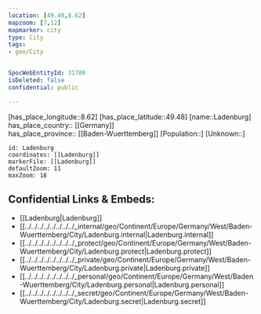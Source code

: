```yaml
---
location: [49.48,8.62] 
mapzoom: [7,12] 
mapmarker: city 
type: City
tags:
- geo/City


SpocWebEntityId: 31780
isDeleted: false
confidential: public

---
```

[has_place_longitude::8.62] 
[has_place_latitude::49.48] 
[name::Ladenburg] 
has_place_country:: [[Germany]]  
has_place_province:: [[Baden-Wuerttemberg]] 
[Population::] 
[Unknown::] 


```leaflet
id: Ladenburg
coordinates: [[Ladenburg]] 
markerFile: [[Ladenburg]] 
defaultZoom: 11 
maxZoom: 18
```


## Confidential Links & Embeds: 
- [[Ladenburg|Ladenburg]]  
- [[../../../../../../../../_internal/geo/Continent/Europe/Germany/West/Baden-Wuerttemberg/City/Ladenburg.internal|Ladenburg.internal]] 
- [[../../../../../../../../_protect/geo/Continent/Europe/Germany/West/Baden-Wuerttemberg/City/Ladenburg.protect|Ladenburg.protect]] 
- [[../../../../../../../../_private/geo/Continent/Europe/Germany/West/Baden-Wuerttemberg/City/Ladenburg.private|Ladenburg.private]] 
- [[../../../../../../../../_personal/geo/Continent/Europe/Germany/West/Baden-Wuerttemberg/City/Ladenburg.personal|Ladenburg.personal]] 
- [[../../../../../../../../_secret/geo/Continent/Europe/Germany/West/Baden-Wuerttemberg/City/Ladenburg.secret|Ladenburg.secret]] 
